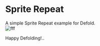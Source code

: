 # Sprite Repeat
A simple Sprite Repeat example for Defold.  
![fff](https://user-images.githubusercontent.com/38267288/209426444-bdfda185-8816-4acc-bf4b-5a5a7ce3702b.gif)

Happy Defolding!..
